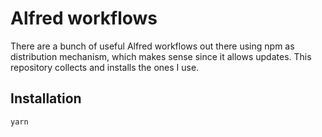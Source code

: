 # Alfred workflows

There are a bunch of useful Alfred workflows out there using npm as distribution mechanism, which makes sense since it allows updates. This repository collects and installs the ones I use.

## Installation

```
yarn
```
